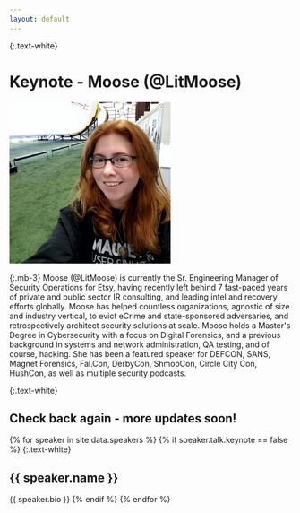 ```yaml
---
layout: default
---
```


{:.text-white}
# Keynote - Moose (@LitMoose)

<img src="/assets/img/moose_headshot_bsides.jpeg" alt="Moose" height="288" width="288"/>

{:.mb-3}
Moose (@LitMoose) is currently the Sr. Engineering Manager of Security Operations for Etsy, having recently left behind 
7 fast-paced years of private and public sector IR consulting, and leading intel and recovery efforts globally. Moose 
has helped countless organizations, agnostic of size and industry vertical, to evict eCrime and state-sponsored
adversaries, and retrospectively architect security solutions at scale. Moose holds a Master's Degree in Cybersecurity
with a focus on Digital Forensics, and a previous background in systems and network administration, QA testing, and of 
course, hacking. She has been a featured speaker for DEFCON, SANS, Magnet Forensics, Fal.Con, DerbyCon, ShmooCon, 
Circle City Con, HushCon, as well as multiple security podcasts.

{:.text-white}
## Check back again - more updates soon! 

{% for speaker in site.data.speakers %}
{% if speaker.talk.keynote == false %}
{:.text-white}
## {{ speaker.name }}

{{ speaker.bio }}
{% endif %}
{% endfor %}